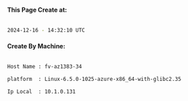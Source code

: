 
   
#### This Page Create at:

```bash

2024-12-16 - 14:32:10 UTC

```

#### Create By Machine:

```bash

Host Name : fv-az1383-34

platform  : Linux-6.5.0-1025-azure-x86_64-with-glibc2.35

Ip Local  : 10.1.0.131

```

